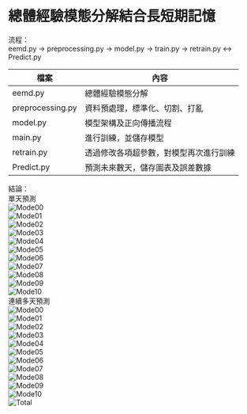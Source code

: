 # 總體經驗模態分解結合長短期記憶

流程：  
eemd.py -> preprocessing.py -> model.py -> train.py -> retrain.py <-> Predict.py  
  
|檔案             | 內容                                   | 
|-----------------|----------------------------------------|
|eemd.py          | 總體經驗模態分解                       |  
|preprocessing.py | 資料預處理，標準化、切割、打亂         |  
|model.py         | 模型架構及正向傳播流程                 |  
|main.py          | 進行訓練，並儲存模型                   |  
|retrain.py       | 透過修改各項超參數，對模型再次進行訓練 |  
|Predict.py       | 預測未來數天，儲存圖表及誤差數據       |  
  
結論：  
單天預測  
![Mode00](https://github.com/10873028/EEMD-LSTM/blob/master/train/predict_mode00.jpg?raw=true)  
![Mode01](https://github.com/10873028/EEMD-LSTM/blob/master/train/predict_mode01.jpg?raw=true)  
![Mode02](https://github.com/10873028/EEMD-LSTM/blob/master/train/predict_mode02.jpg?raw=true)  
![Mode03](https://github.com/10873028/EEMD-LSTM/blob/master/train/predict_mode03.jpg?raw=true)  
![Mode04](https://github.com/10873028/EEMD-LSTM/blob/master/train/predict_mode04.jpg?raw=true)  
![Mode05](https://github.com/10873028/EEMD-LSTM/blob/master/train/predict_mode05.jpg?raw=true)  
![Mode06](https://github.com/10873028/EEMD-LSTM/blob/master/train/predict_mode06.jpg?raw=true)  
![Mode07](https://github.com/10873028/EEMD-LSTM/blob/master/train/predict_mode07.jpg?raw=true)  
![Mode08](https://github.com/10873028/EEMD-LSTM/blob/master/train/predict_mode08.jpg?raw=true)  
![Mode09](https://github.com/10873028/EEMD-LSTM/blob/master/train/predict_mode09.jpg?raw=true)  
![Mode10](https://github.com/10873028/EEMD-LSTM/blob/master/train/predict_mode10.jpg?raw=true)  
連續多天預測  
![Mode00](https://github.com/10873028/EEMD-LSTM/blob/master/test/mode0-future299.jpg?raw=true)  
![Mode01](https://github.com/10873028/EEMD-LSTM/blob/master/test/mode1-future299.jpg?raw=true)  
![Mode02](https://github.com/10873028/EEMD-LSTM/blob/master/test/mode2-future299.jpg?raw=true)  
![Mode03](https://github.com/10873028/EEMD-LSTM/blob/master/test/mode3-future299.jpg?raw=true)  
![Mode04](https://github.com/10873028/EEMD-LSTM/blob/master/test/mode4-future299.jpg?raw=true)  
![Mode05](https://github.com/10873028/EEMD-LSTM/blob/master/test/mode5-future299.jpg?raw=true)  
![Mode06](https://github.com/10873028/EEMD-LSTM/blob/master/test/mode6-future299.jpg?raw=true)  
![Mode07](https://github.com/10873028/EEMD-LSTM/blob/master/test/mode7-future299.jpg?raw=true)  
![Mode08](https://github.com/10873028/EEMD-LSTM/blob/master/test/mode8-future299.jpg?raw=true)  
![Mode09](https://github.com/10873028/EEMD-LSTM/blob/master/test/mode9-future299.jpg?raw=true)  
![Mode10](https://github.com/10873028/EEMD-LSTM/blob/master/test/mode10-future299.jpg?raw=true)  
![Total](https://github.com/10873028/EEMD-LSTM/blob/master/test/total-future299.jpg?raw=true)  

